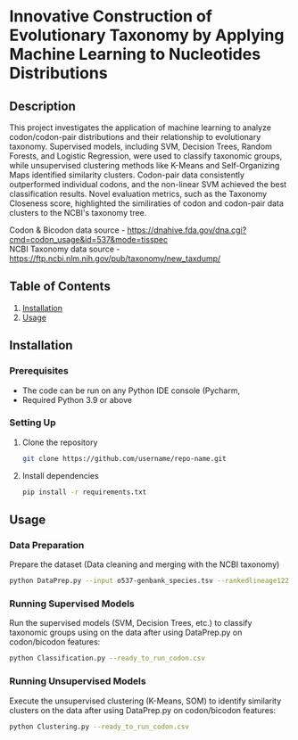 # Innovative Construction of Evolutionary Taxonomy by Applying Machine Learning to Nucleotides Distributions

## Description
This project investigates the application of machine learning to analyze codon/codon-pair distributions and their relationship to evolutionary taxonomy. Supervised models, including SVM, Decision Trees, Random Forests, and Logistic Regression, were used to classify taxonomic groups, while unsupervised clustering methods like K-Means and Self-Organizing Maps identified similarity clusters. Codon-pair data consistently outperformed individual codons, and the non-linear SVM achieved the best classification results. Novel evaluation metrics, such as the Taxonomy Closeness score, highlighted the similiraties of codon and codon-pair data clusters to the NCBI's taxonomy tree.

Codon & Bicodon data source - https://dnahive.fda.gov/dna.cgi?cmd=codon_usage&id=537&mode=tisspec <br>
NCBI Taxonomy data source - https://ftp.ncbi.nlm.nih.gov/pub/taxonomy/new_taxdump/

## Table of Contents
1. [Installation](#installation)
2. [Usage](#usage)


## Installation
### Prerequisites
- The code can be run on any Python IDE console (Pycharm,
- Required Python 3.9 or above

### Setting Up
1. Clone the repository
   ```bash
   git clone https://github.com/username/repo-name.git

2. Install dependencies
   ```bash
   pip install -r requirements.txt
   

## Usage

### Data Preparation
Prepare the dataset (Data cleaning and merging with the NCBI taxonomy)
```bash
python DataPrep.py --input o537-genbank_species.tsv --rankedlineage122.csv
```

### Running Supervised Models
Run the supervised models (SVM, Decision Trees, etc.) to classify taxonomic groups using on the data after using DataPrep.py on codon/bicodon features:
```bash
python Classification.py --ready_to_run_codon.csv 
```

### Running Unsupervised Models
Execute the unsupervised clustering (K-Means, SOM) to identify similarity clusters on the data after using DataPrep.py on codon/bicodon features:
```bash
python Clustering.py --ready_to_run_codon.csv 
```








